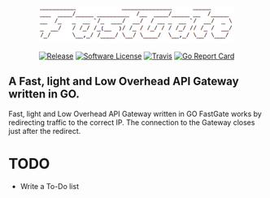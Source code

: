 <p align="center">
  <img alt="FastGate Logo" src="https://raw.githubusercontent.com/auyer/FastGate/master/media/logo.png"  />
  <p align="center">
    <a href="https://github.com/auyer/fastgate/releases/latest"><img alt="Release" src="https://img.shields.io/github/release/auyer/bettercap.svg"></a>
    <a href="https://github.com/bettercap/bettercap/blob/master/LICENSE.md"><img alt="Software License" src="https://img.shields.io/badge/license-GPL3-brightgreen.svg"></a>
    <a href="https://travis-ci.org/auyer/fastgate"><img alt="Travis" src="https://img.shields.io/travis/auyer/fastgate/master.svg"></a>
    <a href="https://goreportcard.com/report/github.com/auyer/fastgate"><img alt="Go Report Card" src="https://goreportcard.com/badge/github.com/auyer/fastgate?&fuckgithubcache=1"></a>
  </p>
</p>

## A Fast, light and Low Overhead API Gateway written in GO.

Fast, light and Low Overhead API Gateway written in GO
FastGate works by redirecting traffic to the correct IP. The connection to the Gateway closes just after the  redirect.


# TODO
 - Write a To-Do list